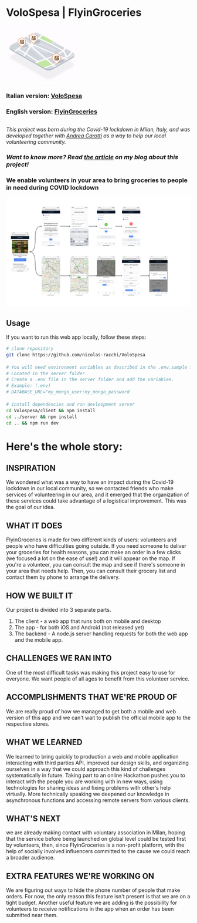 # VoloSpesa | FlyinGroceries

<img src="/volospesa-design/thumbnail.png" width="200"></img>

### Italian version: [VoloSpesa](http://www.volospesa.org)

### English version: [FlyinGroceries](https://flyingroceries.herokuapp.com)

##

_This project was born during the Covid-19 lockdown in Milan, Italy, and was developed together with [Andrea Carotti](https://github.com/andreacarotti99) as a way to help our local volunteering community._

### _Want to know more? Read <a href="www.nicolasracchi.com/blog/volospesa">the article</a> on my blog about this project!_

### We enable volunteers in your area to bring groceries to people in need during COVID lockdown

<img src="/volospesa-design/web_app_flowchart.png"></img>

## Usage

If you want to run this web app locally, follow these steps:

```bash
# clone repository
git clone https://github.com/nicolas-racchi/VoloSpesa

# You will need environment variables as described in the .env.sample file
# Located in the server folder.
# Create a .env file in the server folder and add the variables.
# Example: (.env)
# DATABASE_URL="my_mongo_user:my_mongo_password

# install dependencies and run devleopment server
cd Volospesa/client && npm install
cd ../server && npm install
cd .. && npm run dev
```

# Here's the whole story:

## INSPIRATION

We wondered what was a way to have an impact during the Covid-19 lockdown in our local community, so we contacted friends who make services of volunteering in our area, and it emerged that the organization of these services could take advantage of a logistical improvement. This was the goal of our idea.

## WHAT IT DOES

FlyinGroceries is made for two different kinds of users: volunteers and people who have difficulties going outside.
If you need someone to deliver your groceries for health reasons, you can make an order in a few clicks (we focused a lot on the ease of use!) and it will appear on the map. If you're a volunteer, you can consult the map and see if there's someone in your area that needs help. Then, you can consult their grocery list and contact them by phone to arrange the delivery.

## HOW WE BUILT IT

Our project is divided into 3 separate parts.

1. The client - a web app that runs both on mobile and desktop
2. The app - for both iOS and Android (not released yet)
3. The backend - A node.js server handling requests for both the web app and the mobile app.

## CHALLENGES WE RAN INTO

One of the most difficult tasks was making this project easy to use for everyone. We want people of all ages to benefit from this volunteer service.

## ACCOMPLISHMENTS THAT WE'RE PROUD OF

We are really proud of how we managed to get both a mobile and web version of this app and we can't wait to publish the official mobile app to the respective stores.

## WHAT WE LEARNED

We learned to bring quickly to production a web and mobile application interacting with third parties API, improved our design skills, and organizing ourselves in a way that we could approach this kind of challenges systematically in future.
Taking part to an online Hackathon pushes you to interact with the people you are working with in new ways, using technologies for sharing ideas and fixing problems with other's help virtually.
More technically speaking we deepened our knowledge in asynchronous functions and accessing remote servers from various clients.

## WHAT'S NEXT

we are already making contact with voluntary association in Milan, hoping that the service before being launched on global level could be tested first by volunteers, then, since FlyinGroceries is a non-profit platform, with the help of socially involved influencers committed to the cause we could reach a broader audience.

## EXTRA FEATURES WE'RE WORKING ON

We are figuring out ways to hide the phone number of people that make orders. For now, the only reason this feature isn't present is that we are on a tight budget. Another useful feature we are adding is the possibility for volunteers to receive notifications in the app when an order has been submitted near them.
